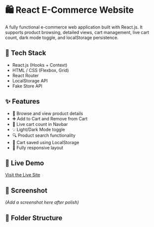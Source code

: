 # 🛍️ React E-Commerce Website

A fully functional e-commerce web application built with React.js. It supports product browsing, detailed views, cart management, live cart count, dark mode toggle, and localStorage persistence.

## 🔧 Tech Stack
- React.js (Hooks + Context)
- HTML / CSS (Flexbox, Grid)
- React Router
- LocalStorage API
- Fake Store API

## ✨ Features
- 🛒 Browse and view product details
- ➕ Add to Cart and Remove from Cart
- 🔢 Live cart count in Navbar
- 💡 Light/Dark Mode toggle
- 🔍 Product search functionality
- 💾 Cart saved using LocalStorage
- 📱 Fully responsive layout

## 🔗 Live Demo
[Visit the Live Site](https://your-netlify-link.netlify.app)

## 📸 Screenshot
*(Add a screenshot here after polish)*

## 📁 Folder Structure
